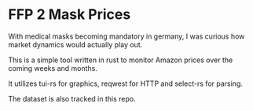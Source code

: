 # FFP 2 Mask Prices

With medical masks becoming mandatory in germany, I was curious how market dynamics would actually play out.

This is a simple tool written in rust to monitor Amazon prices over the coming weeks and months.

It utilizes tui-rs for graphics, reqwest for HTTP and select-rs for parsing.

The dataset is also tracked in this repo. 